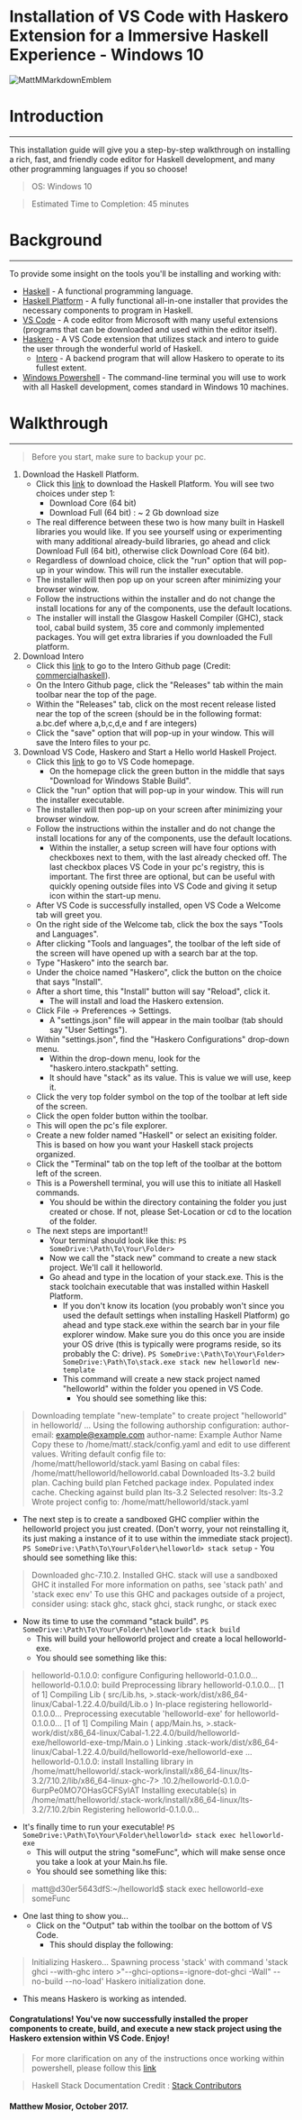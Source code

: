# Installation of VS Code with Haskero Extension for a Immersive Haskell Experience - Windows 10

![MattMMarkdownEmblem](https://github.com/Matthew-Mosior/Software-Setup-Guides/blob/master/githubmarkdownemblem.png)

# Introduction
___

This installation guide will give you a step-by-step walkthrough on installing a rich, fast, and friendly code editor for Haskell development, and many other programming languages if you so choose!

> OS: Windows 10

> Estimated Time to Completion: 45 minutes

# Background 
___

To provide some insight on the tools you'll be installing and working with:

- [Haskell](https://www.haskell.org) - A functional programming language.
- [Haskell Platform](https://www.haskell.org/downloads#platform) - A fully functional all-in-one installer that provides the necessary components to program in Haskell.
- [VS Code](https://code.visualstudio.com/) - A code editor from Microsoft with many useful extensions (programs that can be downloaded and used within the editor itself).
- [Haskero](https://marketplace.visualstudio.com/items?itemName=Vans.haskero) - A VS Code extension that utilizes stack and intero to guide the user through the wonderful world of Haskell.
    - [Intero](https://github.com/commercialhaskell/intero) - A backend program that will allow Haskero to operate to its fullest extent.
- [Windows Powershell](https://support.microsoft.com/en-us/help/968929/windows-management-framework-windows-powershell-2-0--winrm-2-0--and-bi) - The command-line terminal you will use to work with all Haskell development, comes standard in Windows 10 machines.

# Walkthrough
___

> Before you start, make sure to backup your pc.  

1. Download the Haskell Platform.
    -  Click this [link](https://www.haskell.org/platform/windows.html) to download the Haskell Platform.  You will see two choices under step 1:
        - Download Core (64 bit)
        - Download Full (64 bit) : ~ 2 Gb download size
    - The real difference between these two is how many built in Haskell libraries you would like.  If you see yourself using or experimenting with many additional already-build libraries, go ahead and click Download Full (64 bit), otherwise click Download Core (64 bit).
    - Regardless of download choice, click the "run" option that will pop-up in your window.  This will run the installer executable.
    - The installer will then pop up on your screen after minimizing your browser window.
    - Follow the instructions within the installer and do not change the install locations for any of the components, use the default locations.
    - The installer will install the Glasgow Haskell Compiler (GHC), stack tool, cabal build system, 35 core and commonly implemented packages.  You will get extra libraries if you downloaded the Full platform. 
2. Download Intero
    - Click this [link](https://github.com/commercialhaskell/intero) to go to the Intero Github page (Credit: [commercialhaskell](https://github.com/commercialhaskell)).
    - On the Intero Github page, click the "Releases" tab within the main toolbar near the top of the page.
    - Within the "Releases" tab, click on the most recent release listed near the top of the screen (should be in the following format: a.bc.def where a,b,c,d,e and f are integers)
    - Click the "save" option that will pop-up in your window.  This will save the Intero files to your pc.
3. Download VS Code, Haskero and Start a Hello world Haskell Project.
    - Click this [link](https://code.visualstudio.com/) to go to VS Code homepage.  
        - On the homepage click the green button in the middle that says "Download for Windows Stable Build".
    - Click the "run" option that will pop-up in your window.  This will run the installer executable.
    - The installer will then pop-up on your screen after minimizing your browser window.
    - Follow the instructions within the installer and do not change the install locations for any of the components, use the default locations.
        - Within the installer, a setup screen will have four options with checkboxes next to them, with the last already checked off.  The last checkbox places VS Code in your pc's registry, this is important. The first three are optional, but can be useful with quickly opening outside files into VS Code and giving it setup icon within the start-up menu. 
    - After VS Code is successfully installed, open VS Code a Welcome tab will greet you.
    - On the right side of the Welcome tab, click the box the says "Tools and Languages".
    - After clicking "Tools and languages", the toolbar of the left side of the screen will have opened up with a search bar at the top.  
    - Type "Haskero" into the search bar.
    - Under the choice named "Haskero", click the button on the choice that says "Install".
    - After a short time, this "Install" button will say "Reload", click it.
        - The will install and load the Haskero extension.
    - Click File -> Preferences -> Settings.
        - A "settings.json" file will appear in the main toolbar (tab should say "User Settings").
    - Within "settings.json", find the "Haskero Configurations" drop-down menu.
        - Within the drop-down menu, look for the "haskero.intero.stackpath" setting. 
        - It should have "stack" as its value.  This is value we will use, keep it.
    - Click the very top folder symbol on the top of the toolbar at left side of the screen.
    - Click the open folder button within the toolbar.
    - This will open the pc's file explorer.
    - Create a new folder named "Haskell" or select an exisiting folder.  This is based on how you want your Haskell stack projects organized.
    - Click the "Terminal" tab on the top left of the toolbar at the bottom left of the screen.
    - This is a Powershell terminal, you will use this to initiate all Haskell commands.
        - You should be within the directory containing the folder you just created or chose.  If not, please Set-Location or cd to the location of the folder.
    - The next steps are important!!
        - Your terminal should look like this:
            ```PS SomeDrive:\Path\To\Your\Folder>```
        - Now we call the "stack new" command to create a new stack project.  We'll call it helloworld.
        - Go ahead and type in the location of your stack.exe.  This is the stack toolchain executable that was installed within Haskell Platform.
            - If you don't know its location (you probably won't since you used the default settings when installing Haskell Platform) go ahead and type stack.exe within the search bar in your file explorer window.  Make sure you do this once you are inside your OS drive (this is typically were programs reside, so its probably the C: drive).
        ```PS SomeDrive:\Path\To\Your\Folder> SomeDrive:\Path\To\stack.exe stack new helloworld new-template```
            - This command will create a new stack project named "helloworld" within the folder you opened in VS Code.
                 - You should see something like this:

> Downloading template "new-template" to create project "helloworld" in helloworld/ ...
>Using the following authorship configuration:
>author-email: example@example.com
>author-name: Example Author Name
>Copy these to /home/matt/.stack/config.yaml and edit to use different values.
>Writing default config file to: /home/matt/helloworld/stack.yaml
>Basing on cabal files:
>/home/matt/helloworld/helloworld.cabal
>Downloaded lts-3.2 build plan.
>Caching build plan
>Fetched package index.
>Populated index cache.
>Checking against build plan lts-3.2
>Selected resolver: lts-3.2
>Wrote project config to: /home/matt/helloworld/stack.yaml
- The next step is to create a sandboxed GHC complier within the helloworld project you just created. (Don't worry, your not reinstalling it, its just making a instance of it to use within the immediate stack project).
        ```PS SomeDrive:\Path\To\Your\Folder\helloworld> stack setup```
                - You should see something like this:
> Downloaded ghc-7.10.2.
> Installed GHC.
> stack will use a sandboxed GHC it installed
> For more information on paths, see 'stack path' and 'stack exec env'
> To use this GHC and packages outside of a project, consider using:
> stack ghc, stack ghci, stack runghc, or stack exec
- Now its time to use the command "stack build". 
```PS SomeDrive:\Path\To\Your\Folder\helloworld> stack build```
   - This will build your helloworld project and create a local helloworld-exe.
   - You should see something like this:
> helloworld-0.1.0.0: configure
> Configuring helloworld-0.1.0.0...
> helloworld-0.1.0.0: build
> Preprocessing library helloworld-0.1.0.0...
> [1 of 1] Compiling Lib              ( src/Lib.hs, >.stack-work/dist/x86_64-linux/Cabal-1.22.4.0/build/Lib.o )
> In-place registering helloworld-0.1.0.0...
> Preprocessing executable 'helloworld-exe' for helloworld-0.1.0.0...
> [1 of 1] Compiling Main             ( app/Main.hs, >.stack-work/dist/x86_64-linux/Cabal-1.22.4.0/build/helloworld-exe/helloworld-exe-tmp/Main.o )
> Linking .stack-work/dist/x86_64-linux/Cabal-1.22.4.0/build/helloworld-exe/helloworld-exe ...
> helloworld-0.1.0.0: install
> Installing library in
> /home/matt/helloworld/.stack-work/install/x86_64-linux/lts-3.2/7.10.2/lib/x86_64-linux-ghc-7> .10.2/helloworld-0.1.0.0-6urpPe0MO7OHasGCFSyIAT
> Installing executable(s) in
> /home/matt/helloworld/.stack-work/install/x86_64-linux/lts-3.2/7.10.2/bin
> Registering helloworld-0.1.0.0...
- It's finally time to run your executable!
```PS SomeDrive:\Path\To\Your\Folder\helloworld> stack exec helloworld-exe```
    - This will output the string "someFunc", which will make sense once you take a look at your Main.hs file.
    - You should see something like this:
> matt@d30er5643dfS:~/helloworld$ stack exec helloworld-exe
> someFunc
- One last thing to show you...
    - Click on the "Output" tab within the toolbar on the bottom of VS Code.
        - This should display the following:  
> Initializing Haskero...
> Spawning process 'stack' with command 'stack ghci --with-ghc intero   >"--ghci-options=-ignore-dot-ghci -Wall" --no-build --no-load'
>Haskero initialization done.
- This means Haskero is working as intended.

#### Congratulations! You've now successfully installed the proper components to create, build, and execute a new stack project using the Haskero extension within VS Code.  Enjoy!

> For more clarification on any of the instructions once working within powershell, please follow this [link](https://docs.haskellstack.org/en/stable/GUIDE/)

> Haskell Stack Documentation Credit : [Stack Contributors](https://docs.haskellstack.org/en/stable/README/)

#### Matthew Mosior, October 2017.




